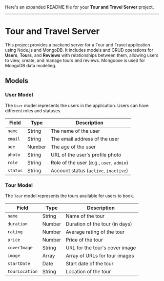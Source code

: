 Here's an expanded README file for your **Tour and Travel Server** project.

---

# Tour and Travel Server

This project provides a backend server for a Tour and Travel application using Node.js and MongoDB. It includes models and CRUD operations for **Users**, **Tours**, and **Reviews** with relationships between them, allowing users to view, create, and manage tours and reviews. Mongoose is used for MongoDB data modeling.

## Models

### User Model

The `User` model represents the users in the application. Users can have different roles and statuses.

| Field   | Type    | Description                     |
| ------- | ------- | ------------------------------- |
| `name`  | String  | The name of the user            |
| `email` | String  | The email address of the user   |
| `age`   | Number  | The age of the user             |
| `photo` | String  | URL of the user's profile photo |
| `role`  | String  | Role of the user (e.g., `user`, `admin`) |
| `status`| String  | Account status (`active`, `inactive`) |

### Tour Model

The `Tour` model represents the tours available for users to book.

| Field        | Type    | Description                          |
| ------------ | ------- | ------------------------------------ |
| `name`       | String  | Name of the tour                    |
| `duration`   | Number  | Duration of the tour (in days)      |
| `rating`     | Number  | Average rating of the tour          |
| `price`      | Number  | Price of the tour                   |
| `coverImage` | String  | URL for the tour's cover image      |
| `image`      | Array   | Array of URLs for tour images       |
| `startDate`  | Date    | Start date of the tour              |
| `tourLocation`| String | Location of the tour               |

